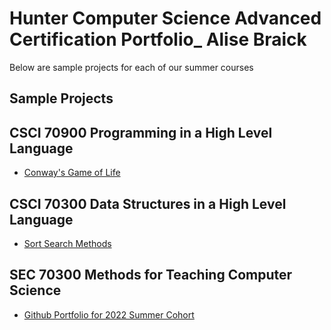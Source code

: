 # Hunter Computer Science Advanced Certification Portfolio_ Alise Braick

Below are sample projects for each of our summer courses

## Sample Projects


## CSCI 70900 Programming in a High Level Language
- [Conway's Game of Life](https://raw.githubusercontent.com/hunter-teacher-cert/cohort-3-summer-work-AliseBraick/master/programming/3/Cgol.java) 

## CSCI 70300 Data Structures in a High Level Language
- [Sort Search Methods ](https://raw.githubusercontent.com/hunter-teacher-cert/cohort-3-summer-work-AliseBraick/master/ds/Sorting/SortSearch.java) 

## SEC 70300 Methods for Teaching Computer Science
- [Github Portfolio for 2022 Summer Cohort](https://github.com/hunter-teacher-cert/sedc71900-summer-2022/tree/main/resources/portfolio)
